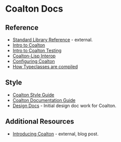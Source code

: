 # Coalton Docs

## Reference
* [Standard Library Reference](https://coalton-lang.github.io/reference/) - external.
* [Intro to Coalton](./intro-to-coalton.md)
* [Intro to Coalton Testing](./intro-to-coalton-testing.md)
* [Coalton-Lisp Interop](./coalton-lisp-interop.md)
* [Configuring Coalton](./configuring-coalton.md)
* [How Typeclasses are compiled](.how-typeclasses-are-compiled.md)

## Style
* [Coalton Style Guide](./style-guide.md)
* [Coalton Documentation Guide](./coalton-documentation-guide.md)
* [Design Docs](./design-docs) - Initial design doc work for Coalton.

## Additional Resources

* [Introducing Coalton](https://coalton-lang.github.io/20211010-introducing-coalton/) - external, blog post.
